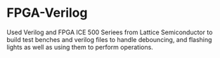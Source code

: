 # FPGA-Verilog
Used Verilog and FPGA ICE 500 Seriees from Lattice Semiconductor to build test benches and verilog files to handle debouncing, and flashing lights as well as using them to perform operations. 
